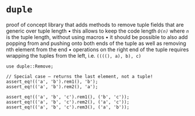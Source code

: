 # `duple`

proof of concept library that adds methods to remove tuple fields that are generic over tuple length • this allows to keep the code length *`O(n)`* where *`n`* is the tuple length, without using macros • it should be possible to also add popping from and pushing onto both ends of the tuple as well as removing nth element from the end • operations on the right end of the tuple requires wrapping the tuples from the left, i.e. `((((), a), b), c)`

```
use duple::Remove;

// Special case — returns the last element, not a tuple!
assert_eq!(('a', 'b').rem1(), 'b');
assert_eq!(('a', 'b').rem2(), 'a');

assert_eq!(('a', 'b', 'c').rem1(), ('b', 'c'));
assert_eq!(('a', 'b', 'c').rem2(), ('a', 'c'));
assert_eq!(('a', 'b', 'c').rem3(), ('a', 'b'));
```
